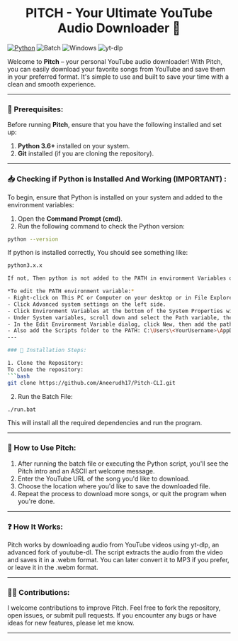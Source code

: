 <h1 align = center>PITCH - Your Ultimate YouTube Audio Downloader 🎵</h1>

[![Python](https://img.shields.io/badge/Python-3.x-blue)](https://www.python.org/downloads/)
![Batch](https://img.shields.io/badge/Batch-Script-lightgrey?logo=windows&logoColor=white)
![Windows](https://img.shields.io/badge/Windows-OS-0078D6?logo=windows&logoColor=white)
![yt-dlp](https://img.shields.io/badge/yt--dlp-Downloader-blue?logo=yt-dlp&logoColor=white)

Welcome to **Pitch** – your personal YouTube audio downloader! With Pitch, you can easily download your favorite songs from YouTube and save them in your preferred format. It's simple to use and built to save your time with a clean and smooth experience.

---

### 🚀 Prerequisites:

Before running **Pitch**, ensure that you have the following installed and set up:

1. **Python 3.6+** installed on your system.
2. **Git** installed (if you are cloning the repository).

---

### 📥 Checking if Python is Installed And Working (IMPORTANT) :

To begin, ensure that Python is installed on your system and added to the environment variables:

1. Open the **Command Prompt (cmd)**.
2. Run the following command to check the Python version:
```bash
python --version
```
If python is installed correctly, You should see something like:
```bash
python3.x.x

If not, Then python is not added to the PATH in environment Variables or not installed correctly

*To edit the PATH environment variable:*
- Right-click on This PC or Computer on your desktop or in File Explorer, and choose Properties.
- Click Advanced system settings on the left side.
- Click Environment Variables at the bottom of the System Properties window.
- Under System variables, scroll down and select the Path variable, then click Edit.
- In the Edit Environment Variable dialog, click New, then add the path to the Python directory (for example: C:\Users\<YourUsername>\AppData\Local\Programs\Python\Python310).
- Also add the Scripts folder to the PATH: C:\Users\<YourUsername>\AppData\Local\Programs\Python\Python310\Scripts.
---

### 🔧 Installation Steps:

1. Clone the Repository:
To clone the repository:
```bash
git clone https://github.com/Aneerudh17/Pitch-CLI.git
```
2. Run the Batch File:
```bash
./run.bat
```
This will install all the required dependencies and run the program.

---
### 📝 How to Use Pitch:
1. After running the batch file or executing the Python script, you'll see the Pitch intro and an ASCII art welcome message.
2. Enter the YouTube URL of the song you'd like to download.
3. Choose the location where you'd like to save the downloaded file.
4. Repeat the process to download more songs, or quit the program when you're done.
---
### ❓ How It Works:
Pitch works by downloading audio from YouTube videos using yt-dlp, an advanced fork of youtube-dl. The script extracts the audio from the video and saves it in a .webm format. You can later convert it to MP3 if you prefer, or leave it in the .webm format.

---
### 🧑‍💻 Contributions:
I welcome contributions to improve Pitch. Feel free to fork the repository, open issues, or submit pull requests. If you encounter any bugs or have ideas for new features, please let me know.

---
###